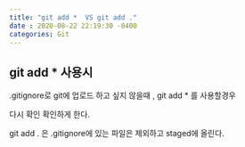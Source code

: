 ```yaml
---
title: "git add *  VS git add ."
date : 2020-08-22 22:19:30 -0400
categories: Git
---
```


## git add * 사용시

.gitignore로 git에 업로드 하고 싶지 않을때 ,  git add * 를 사용할경우

다시 확인 확인하게 한다.

git add .   은 .gitignore에 있는 파일은 제외하고 staged에 올린다.



